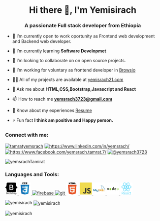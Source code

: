 <h1 align="center">Hi there 👋, I'm Yemisirach</h1>
<h3 align="center">A passionate Full stack developer from Ethiopia</h3>

-  🤝 I’m currently open to work oportunity as Frontend web development and Backend web developer.

- 🌱 I’m currently learning **Software Developmet**

- 👯 I’m looking to collaborate on on open source projects.

- 🔭 I’m working for voluntary as frontend developer in [Browsio](https://browsio.co.uk)

- 👨‍💻 All of my projects are available at [yemisrach21.com](yemisrach21.com)

- 💬 Ask me about **HTML,CSS,Bootstrap,Javascript and React**

- 📫 How to reach me **yemsrach3723@gmail.com**

- 📄 Know about my experiences [Resume](https://yemisrach21.com/img/Yemisrach-Resume.pdf)

- ⚡ Fun fact **I think am positive and Happy person.**

<h3 align="left">Connect with me:</h3>
<p align="left">
<a href="https://twitter.com/tamratyemsrach" target="blank"><img align="center" src="https://raw.githubusercontent.com/rahuldkjain/github-profile-readme-generator/master/src/images/icons/Social/twitter.svg" alt="tamratyemsrach" height="30" width="40" /></a>
<a href="https://linkedin.com/in/https://www.linkedin.com/in/yemsrach/" target="blank"><img align="center" src="https://raw.githubusercontent.com/rahuldkjain/github-profile-readme-generator/master/src/images/icons/Social/linked-in-alt.svg" alt="https://www.linkedin.com/in/yemsrach/" height="30" width="40" /></a>
<a href="https://fb.com/https://www.facebook.com/yemsrach.tamrat.7/" target="blank"><img align="center" src="https://raw.githubusercontent.com/rahuldkjain/github-profile-readme-generator/master/src/images/icons/Social/facebook.svg" alt="https://www.facebook.com/yemsrach.tamrat.7/" height="30" width="40" /></a>
<a href="https://www.hackerrank.com/@yemsrach3723" target="blank"><img align="center" src="https://raw.githubusercontent.com/rahuldkjain/github-profile-readme-generator/master/src/images/icons/Social/hackerrank.svg" alt="@yemsrach3723" height="30" width="40" /></a>
</p>

<p align="left"> <img src="https://komarev.com/ghpvc/?username=Yemisirach&label=Profile%20views&color=0e75b6&style=flat" alt="yemsrachTamirat" /> </p>

<h3 align="left">Languages and Tools:</h3>
<p align="left"> <a href="https://getbootstrap.com" target="_blank" rel="noreferrer"> <img src="https://raw.githubusercontent.com/devicons/devicon/master/icons/bootstrap/bootstrap-plain-wordmark.svg" alt="bootstrap" width="40" height="40"/> </a> <a href="https://www.w3schools.com/css/" target="_blank" rel="noreferrer"> <img src="https://raw.githubusercontent.com/devicons/devicon/master/icons/css3/css3-original-wordmark.svg" alt="css3" width="40" height="40"/> </a> <a href="https://firebase.google.com/" target="_blank" rel="noreferrer"> <img src="https://www.vectorlogo.zone/logos/firebase/firebase-icon.svg" alt="firebase" width="40" height="40"/> </a> <a href="https://git-scm.com/" target="_blank" rel="noreferrer"> <img src="https://www.vectorlogo.zone/logos/git-scm/git-scm-icon.svg" alt="git" width="40" height="40"/> </a> <a href="https://www.w3.org/html/" target="_blank" rel="noreferrer"> <img src="https://raw.githubusercontent.com/devicons/devicon/master/icons/html5/html5-original-wordmark.svg" alt="html5" width="40" height="40"/> </a> <a href="https://developer.mozilla.org/en-US/docs/Web/JavaScript" target="_blank" rel="noreferrer"> <img src="https://raw.githubusercontent.com/devicons/devicon/master/icons/javascript/javascript-original.svg" alt="javascript" width="40" height="40"/> </a> <a href="https://www.mysql.com/" target="_blank" rel="noreferrer"> <img src="https://raw.githubusercontent.com/devicons/devicon/master/icons/mysql/mysql-original-wordmark.svg" alt="mysql" width="40" height="40"/> </a> <a href="https://nodejs.org" target="_blank" rel="noreferrer"> <img src="https://raw.githubusercontent.com/devicons/devicon/master/icons/nodejs/nodejs-original-wordmark.svg" alt="nodejs" width="40" height="40"/> </a> <a href="https://reactjs.org/" target="_blank" rel="noreferrer"> <img src="https://raw.githubusercontent.com/devicons/devicon/master/icons/react/react-original-wordmark.svg" alt="react" width="40" height="40"/> </a> </p>

<p><img align="left" src="https://github-readme-stats.vercel.app/api/top-langs?username=yemisirach&show_icons=true&locale=en&layout=compact" alt="yemisirach" /></p>

<p>&nbsp;<img align="center" src="https://github-readme-stats.vercel.app/api?username=yemisirach&show_icons=true&locale=en" alt="yemisirach" /></p>

<p><img align="center" src="https://github-readme-streak-stats.herokuapp.com/?user=yemisirach&" alt="yemisirach" /></p>
